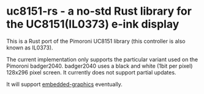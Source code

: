 # uc8151-rs - a no-std Rust library for the UC8151(IL0373) e-ink display
This is a Rust port of the Pimoroni UC8151 library (this controller is also known as IL0373).

The current implementation only supports the particular variant used on the Pimoroni badger2040.
badger2040 uses a black and white (1bit per pixel) 128x296 pixel screen.
It currently does not support partial updates.

It will support [embedded-graphics](https://github.com/embedded-graphics/embedded-graphics) eventually.
